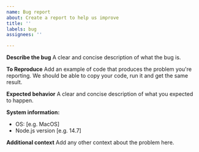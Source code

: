 ```yaml
---
name: Bug report
about: Create a report to help us improve
title: ''
labels: bug
assignees: ''

---
```


**Describe the bug**
A clear and concise description of what the bug is.

**To Reproduce**
Add an example of code that produces the problem you're reporting.
We should be able to copy your code, run it and get the same result.

**Expected behavior**
A clear and concise description of what you expected to happen.

**System information:**
 - OS: [e.g. MacOS]
 - Node.js version [e.g. 14.7]

**Additional context**
Add any other context about the problem here.
